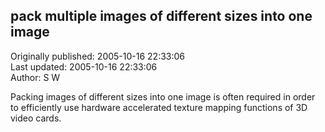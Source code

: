 ## pack multiple images of different sizes into one image  
Originally published: 2005-10-16 22:33:06  
Last updated: 2005-10-16 22:33:06  
Author: S W  
  
Packing images of different sizes into one image is often required in order to efficiently use hardware accelerated texture mapping functions of 3D video cards.